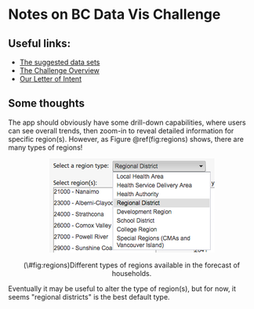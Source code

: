 # Notes on BC Data Vis Challenge




## Useful links:

  * [The suggested data sets](https://github.com/bcgov/housing-data-visualization-project/blob/master/data-sets-list.md)
  * [The Challenge Overview](http://bcic.ca/wp-content/uploads/2016/12/Data-Visualiation-Challenge-Overview.pdf)
  * [Our Letter of Intent](https://docs.google.com/document/d/1tix5g2nCKlqDX8YXevZBIUNOA55Hhq7xYyri_y07BCA/edit)
  
## Some thoughts

The app should obviously have some drill-down capabilities, where users can see overall trends, then zoom-in to reveal detailed information for specific region(s). However, as Figure \@ref(fig:regions) shows, there are many types of regions!

<div class="figure" style="text-align: center">
<img src="regions.png" alt="Different types of regions available in the forecast of households." width="337" />
<p class="caption">(\#fig:regions)Different types of regions available in the forecast of households.</p>
</div>

Eventually it may be useful to alter the type of region(s), but for now, it seems "regional districts" is the best default type. 

